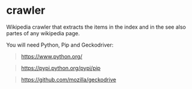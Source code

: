 # crawler
Wikipedia crawler that extracts the items in the index and in the see also partes of any wikipedia page.

You will need Python, Pip and  Geckodriver:

>https://www.python.org/

>https://pypi.python.org/pypi/pip

>https://github.com/mozilla/geckodrive
